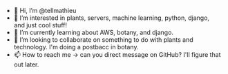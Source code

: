 - 👋 Hi, I’m @tellmathieu
- 👀 I’m interested in plants, servers, machine learning, python, django, and just cool stuff! 
- 🌱 I’m currently learning about AWS, botany, and django.
- 💞️ I’m looking to collaborate on something to do with plants and technology. I'm doing a postbacc in botany.
- 📫 How to reach me -> can you direct message on GitHub? I'll figure that out later.

<!---
tellmathieu/tellmathieu is a ✨ special ✨ repository because its `README.md` (this file) appears on your GitHub profile.
You can click the Preview link to take a look at your changes.
--->
